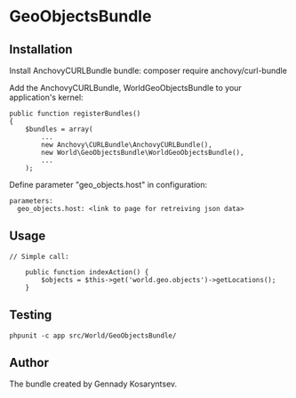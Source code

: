 # GeoObjectsBundle #



## Installation ##

Install AnchovyCURLBundle bundle:
composer require anchovy/curl-bundle

Add the AnchovyCURLBundle, WorldGeoObjectsBundle to your application's kernel:

    public function registerBundles()
    {
        $bundles = array(
            ...
            new Anchovy\CURLBundle\AnchovyCURLBundle(),
            new World\GeoObjectsBundle\WorldGeoObjectsBundle(),
            ...
        );

Define parameter "geo_objects.host" in configuration:

    parameters:
      geo_objects.host: <link to page for retreiving json data>


## Usage ##

	// Simple call:

	    public function indexAction() {
            $objects = $this->get('world.geo.objects')->getLocations();
		}

## Testing ##

    phpunit -c app src/World/GeoObjectsBundle/

## Author ##

The bundle created by Gennady Kosaryntsev.
